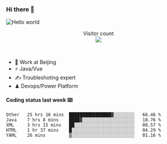 ### Hi there 👋

<img src="https://raw.githubusercontent.com/sagar-viradiya/sagar-viradiya/master/resources/banner.png" alt="Hello world">
<p align="center"> 
  Visitor count<br/>
  <img src="https://profile-counter.glitch.me/youszoe/count.svg" />
</p>
<br/>

- 🍻 Work at Beijing 
- ⚡  Java/Vue
- ✍️  Troubleshoting expert
- ♟  Devops/Power Platform 

#### Coding status last week ⌨️

<!--START_SECTION:waka-->
```text
Other   25 hrs 16 mins  ████████████████▓░░░░░░░░   66.46 % 
Java    7 hrs 8 mins    ████▓░░░░░░░░░░░░░░░░░░░░   18.76 % 
XML     3 hrs 15 mins   ██░░░░░░░░░░░░░░░░░░░░░░░   08.57 % 
HTML    1 hr 37 mins    █░░░░░░░░░░░░░░░░░░░░░░░░   04.29 % 
YAML    26 mins         ▒░░░░░░░░░░░░░░░░░░░░░░░░   01.16 % 
```
<!--END_SECTION:waka-->

<br/>
<center><img src="http://ghchart.rshah.org/409ba5/yousazoe" alt="" /></center>



